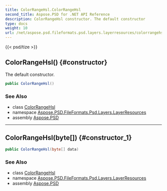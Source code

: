 ```yaml
---
title: ColorRangeHsl.ColorRangeHsl
second_title: Aspose.PSD for .NET API Reference
description: ColorRangeHsl constructor. The default constructor
type: docs
weight: 10
url: /net/aspose.psd.fileformats.psd.layers.layerresources/colorrangehsl/colorrangehsl/
---
```

{{< psd/tize >}}
## ColorRangeHsl() {#constructor}

The default constructor.

```csharp
public ColorRangeHsl()
```

### See Also

* class [ColorRangeHsl](../)
* namespace [Aspose.PSD.FileFormats.Psd.Layers.LayerResources](../../colorrangehsl/)
* assembly [Aspose.PSD](../../../)

---

## ColorRangeHsl(byte[]) {#constructor_1}

```csharp
public ColorRangeHsl(byte[] data)
```

### See Also

* class [ColorRangeHsl](../)
* namespace [Aspose.PSD.FileFormats.Psd.Layers.LayerResources](../../colorrangehsl/)
* assembly [Aspose.PSD](../../../)


